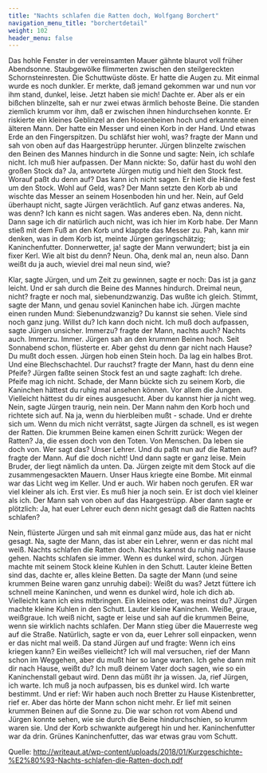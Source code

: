 ```yaml
---
title: "Nachts schlafen die Ratten doch, Wolfgang Borchert"
navigation_menu_title: "borchertdetail"
weight: 102
header_menu: false
---
```



Das hohle Fenster in der vereinsamten Mauer gähnte blaurot voll früher Abendsonne.
Staubgewölke flimmerten zwischen den steilgereckten Schornsteinresten. Die Schuttwüste
döste.
Er hatte die Augen zu. Mit einmal wurde es noch dunkler. Er merkte, daß jemand gekommen
war und nun vor ihm stand, dunkel, leise. Jetzt haben sie mich! Dachte er. Aber als er ein
bißchen blinzelte, sah er nur zwei etwas ärmlich behoste Beine. Die standen ziemlich krumm
vor ihm, daß er zwischen ihnen hindurchsehen konnte. Er riskierte ein kleines Geblinzel an
den Hosenbeinen hoch und erkannte einen älteren Mann. Der hatte ein Messer und einen
Korb in der Hand. Und etwas Erde an den Fingerspitzen.
Du schläfst hier wohl, was? fragte der Mann und sah von oben auf das Haargestrüpp
herunter. Jürgen blinzelte zwischen den Beinen des Mannes hindurch in die Sonne und sagte:
Nein, ich schlafe nicht. Ich muß hier aufpassen. Der Mann nickte: So, dafür hast du wohl den
großen Stock da? Ja, antwortete Jürgen mutig und hielt den Stock fest.
Worauf paßt du denn auf?
Das kann ich nicht sagen. Er hielt die Hände fest um den Stock. Wohl auf Geld, was? Der
Mann setzte den Korb ab und wischte das Messer an seinem Hosenboden hin und her.
Nein, auf Geld überhaupt nicht, sagte Jürgen verächtlich.
Auf ganz etwas anderes.
Na, was denn?
Ich kann es nicht sagen. Was anderes eben.
Na, denn nicht. Dann sage ich dir natürlich auch nicht, was ich hier im Korb habe. Der Mann
stieß mit dem Fuß an den Korb und klappte das Messer zu.
Pah, kann mir denken, was in dem Korb ist, meinte Jürgen geringschätzig; Kaninchenfutter.
Donnerwetter, ja! sagte der Mann verwundert; bist ja ein fixer Kerl. Wie alt bist du denn?
Neun.
Oha, denk mal an, neun also. Dann weißt du ja auch, wieviel drei mal neun sind, wie?


Klar, sagte Jürgen, und um Zeit zu gewinnen, sagte er noch: Das ist ja ganz leicht. Und er sah
durch die Beine des Mannes hindurch. Dreimal neun, nicht? fragte er noch mal,
siebenundzwanzig. Das wußte ich gleich.
Stimmt, sagte der Mann, und genau soviel Kaninchen habe ich.
Jürgen machte einen runden Mund: Siebenundzwanzig?
Du kannst sie sehen. Viele sind noch ganz jung. Willst du?
Ich kann doch nicht. Ich muß doch aufpassen, sagte Jürgen unsicher.
Immerzu? fragte der Mann, nachts auch?
Nachts auch. Immerzu. Immer. Jürgen sah an den krummen Beinen hoch. Seit Sonnabend
schon, flüsterte er.
Aber gehst du denn gar nicht nach Hause? Du mußt doch essen.
Jürgen hob einen Stein hoch. Da lag ein halbes Brot. Und eine Blechschachtel.
Dur rauchst? fragte der Mann, hast du denn eine Pfeife?
Jürgen faßte seinen Stock fest an und sagte zaghaft: Ich drehe. Pfeife mag ich nicht.
Schade, der Mann bückte sich zu seinem Korb, die Kaninchen hättest du ruhig mal ansehen
können. Vor allem die Jungen. Vielleicht hättest du dir eines ausgesucht. Aber du kannst hier
ja nicht weg.
Nein, sagte Jürgen traurig, nein nein.
Der Mann nahm den Korb hoch und richtete sich auf. Na ja, wenn du hierbleiben mußt -
schade. Und er drehte sich um. Wenn du mich nicht verrätst, sagte Jürgen da schnell, es ist
wegen der Ratten.
Die krummen Beine kamen einen Schritt zurück: Wegen der Ratten?
Ja, die essen doch von den Toten. Von Menschen. Da leben sie doch von.
Wer sagt das?
Unser Lehrer.
Und du paßt nun auf die Ratten auf? fragte der Mann.
Auf die doch nicht! Und dann sagte er ganz leise. Mein Bruder, der liegt nämlich da unten.
Da. Jürgen zeigte mit dem Stock auf die zusammengesackten Mauern. Unser Haus kriegte
eine Bombe. Mit einmal war das Licht weg im Keller. Und er auch. Wir haben noch gerufen.
ER war viel kleiner als ich. Erst vier. Es muß hier ja noch sein. Er ist doch viel kleiner als ich.
Der Mann sah von oben auf das Haargestrüpp. Aber dann sagte er plötzlich: Ja, hat euer
Lehrer euch denn nicht gesagt daß die Ratten nachts schlafen?


Nein, flüsterte Jürgen und sah mit einmal ganz müde aus, das hat er nicht gesagt.
Na, sagte der Mann, das ist aber ein Lehrer, wenn er das nicht mal weiß. Nachts schlafen die
Ratten doch. Nachts kannst du ruhig nach Hause gehen. Nachts schlafen sie immer. Wenn es
dunkel wird, schon.
Jürgen machte mit seinem Stock kleine Kuhlen in den Schutt. Lauter kleine Betten sind das,
dachte er, alles kleine Betten. Da sagte der Mann (und seine krummen Beine waren ganz
unruhig dabei): Weißt du was? Jetzt füttere ich schnell meine Kaninchen, und wenn es dunkel
wird, hole ich dich ab. Vielleicht kann ich eins mitbringen. Ein kleines oder, was meinst du?
Jürgen machte kleine Kuhlen in den Schutt. Lauter kleine Kaninchen. Weiße, graue,
weißgraue. Ich weiß nicht, sagte er leise und sah auf die krummen Beine, wenn sie wirklich
nachts schlafen.
Der Mann stieg über die Mauerreste weg auf die Straße. Natürlich, sagte er von da, euer
Lehrer soll einpacken, wenn er das nicht mal weiß.
Da stand Jürgen auf und fragte: Wenn ich eins kriegen kann? Ein weißes vielleicht?
Ich will mal versuchen, rief der Mann schon im Weggehen, aber du mußt hier so lange
warten. Ich gehe dann mit dir nach Hause, weißt du? Ich muß deinem Vater doch sagen, wie
so ein Kaninchenstall gebaut wird. Denn das müßt ihr ja wissen.
Ja, rief Jürgen, ich warte. Ich muß ja noch aufpassen, bis es dunkel wird. Ich warte bestimmt.
Und er rief: Wir haben auch noch Bretter zu Hause Kistenbretter, rief er.
Aber das hörte der Mann schon nicht mehr. Er lief mit seinen krummen Beinen auf die Sonne
zu. Die war schon rot vom Abend und Jürgen konnte sehen, wie sie durch die Beine
hindurchschien, so krumm waren sie. Und der Korb schwankte aufgeregt hin und her.
Kaninchenfutter war da drin. Grünes Kaninchenfutter, das war etwas grau vom Schutt.


Quelle: http://writeaut.at/wp-content/uploads/2018/01/Kurzgeschichte-%E2%80%93-Nachts-schlafen-die-Ratten-doch.pdf